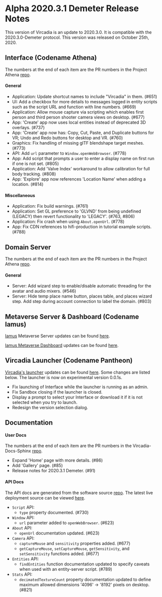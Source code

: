 # Alpha 2020.3.1 Demeter Release Notes

This version of Vircadia is an update to 2020.3.0. It is compatible with the 2020.3.0-Demeter protocol. This version was released on October 25th, 2020.

## Interface (Codename Athena)

The numbers at the end of each item are the PR numbers in the Project Athena [repo](https://github.com/kasenvr/project-athena/).

#### General

* Application: Update shortcut names to include "Vircadia" in them. (#651)
* UI: Add a checkbox for more details to messages logged in entity scripts such as the script URL and function with line numbers. (#669)
* Application: Allow mouse capture via scripting which enables first person and third person shooter camera views on desktop. (#677)
* App: 'Create' app now uses local entities instead of deprecated 3D overlays. (#737)
* App: 'Create' app now has: Copy, Cut, Paste, and Duplicate buttons for VR; Undo and Redo buttons for desktop and VR. (#760)
* Graphics: Fix handling of missing glTF blendshape target meshes. (#773)
* API: Add `url` parameter to `Window.openWebBrowser`. (#778)
* App: Add script that prompts a user to enter a display name on first run if one is not set. (#805)
* Application: Add 'Valve Index' workaround to allow calibration for full body tracking. (#808)
* App: 'Explore' app now references 'Location Name' when adding a location. (#814)

#### Miscellaneous

* Application: Fix build warnings. (#761)
* Application: Set GL preference to 'GLVND' from being undefined (LEGACY) then revert functionality to 'LEGACY'. (#763, #806)
* Application: Fix crash when using `About.openUrl`. (#778)
* App: Fix CDN references to hifi-production in tutorial example scripts. (#788)

## Domain Server

The numbers at the end of each item are the PR numbers in the Project Athena [repo](https://github.com/kasenvr/project-athena/).

#### General

* Server: Add wizard step to enable/disable automatic threading for the avatar and audio mixers. (#546)
* Server: Hide temp place name button, places table, and places wizard step. Add step during account connection to label the domain. (#803)

## Metaverse Server & Dashboard (Codename Iamus)

[Iamus](https://github.com/kasenvr/iamus) Metaverse Server updates can be found [here](https://github.com/kasenvr/Iamus/commits/master).

[Iamus Metaverse Dashboard](https://github.com/vircadia/project-iamus-dashboard) updates can be found [here](https://dashboard.vircadia.com/).

## Vircadia Launcher (Codename Pantheon)

[Vircadia's launcher](https://github.com/vircadia/pantheon-launcher) updates can be found [here](https://github.com/vircadia/pantheon-launcher/commits/master). Some changes are listed below. The launcher is now on experimental version 0.0.1s.

* Fix launching of Interface while the launcher is running as an admin.
* Fix Sandbox closing if the launcher is closed.
* Display a prompt to select your Interface or download it if it is not selected when you try to launch.
* Redesign the version selection dialog.

## Documentation

#### User Docs

The numbers at the end of each item are the PR numbers in the Vircadia-Docs-Sphinx [repo](https://github.com/kasenvr/vircadia-docs-sphinx). 

* Expand 'Home' page with more details. (#86)
* Add 'Gallery' page. (#85)
* Release notes for 2020.3.1 Demeter. (#91)

#### API Docs

The API docs are generated from the software source [repo](https://github.com/kasenvr/project-athena).
The latest live deployment source can be viewed [here](https://github.com/kasenvr/vircadia-api-docs).

* `Script` API: 
    * `type` property documented. (#730)
* `Window` API: 
    * `url` parameter added to `openWebBrowser`. (#623)
* `About` API: 
    * `openUrl` documentation updated. (#623)
* `Camera` API: 
    * `captureMouse` and `sensitivity` properties added. (#677)
    * `getCaptureMouse`, `setCaptureMouse`, `getSensitivity`, and `setSensitivity` functions added. (#677)
* `Entities` API: 
    * `findEntities` function documentation updated to specify caveats when used with an entity-server script. (#789)
* `Stats` API: 
    * `decimatedTextureCount` property documentation updated to define maximum allowed dimensions '4096' -> '8192' pixels on desktop. (#821)
